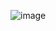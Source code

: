 ![image](https://github.com/0206neha/flipkart-review-sentiment-analysis/assets/86833381/0c6b0e03-46ef-4969-a200-68ff9b7ffac5)


